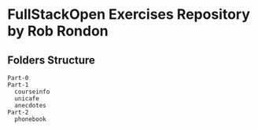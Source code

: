 # FullStackOpen Exercises Repository by Rob Rondon

## Folders Structure

```
Part-0
Part-1
  courseinfo
  unicafe
  anecdotes
Part-2
  phonebook
```
